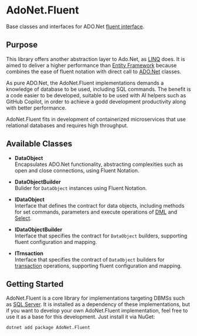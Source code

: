 # AdoNet.Fluent
Base classes and interfaces for ADO.Net [fluent interface](https://en.wikipedia.org/wiki/Fluent_interface).

## Purpose
This library offers another abstraction layer to Ado.Net, as [LINQ](https://learn.microsoft.com/en-us/dotnet/standard/linq/) does. It is aimed to deliver a higher performance than [Entity Framework](https://learn.microsoft.com/en-us/ef/ef6/) because combines the ease of fluent notation with direct call to [ADO.Net](https://learn.microsoft.com/en-us/dotnet/framework/data/adonet/) classes.

As pure ADO.Net, the AdoNet.Fluent implementations demands a knowledge of database to be used, including SQL commands. The benefit is a code easier to be developed, suitable to be used with AI helpers such as GitHub Copilot, in order to achieve a godd development productivity along with better performance.

AdoNet.Fluent fits in development of containerized microservices that use relational databases and requires high throughput.

## Available Classes

- **DataObject**  
  Encapsulates ADO.Net functionality, abstracting complexities such as open and close connections, using Fluent Notation.

- **DataObjectBuilder**  
  Bulider for `DataObject` instances using Fluent Notation.

- **IDataObject**  
  Interface that defines the contract for data objects, including methods for set commands, parameters and execute operations of [DML](https://en.wikipedia.org/wiki/Data_manipulation_language) and [Select](https://en.wikipedia.org/wiki/Select_(SQL)).

- **IDataObjectBuilder**  
  Interface that specifies the contract for `DataObject` builders, supporting fluent configuration and mapping.

- **ITrnsaction**  
  Interface that specifies the contract of `DataObject` builders for [transaction](https://en.wikipedia.org/wiki/Database_transaction) operations, supporting fluent configuration and mapping.

## Getting Started

AdoNet.Fluent is a core library for implementations targeting DBMSs such as [SQL Server](https://github.com/marcoshidalgonunes/AdoNet.Fluent.SqlServer). It is installed as a dependency of these implementations, but if you want to develop your own AdoNet.Fluent implementation, feel free to use it as a base for this development. Just install it via NuGet:

```script
dotnet add package AdoNet.Fluent
```
